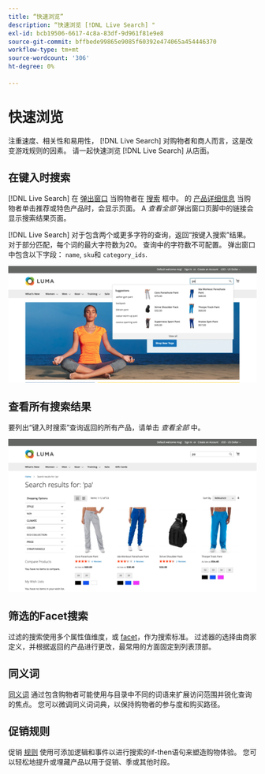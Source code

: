 ```yaml
---
title: “快速浏览”
description: “快速浏览 [!DNL Live Search] "
exl-id: bcb19506-6617-4c8a-83df-9d961f81e9e8
source-git-commit: bffbede99865e9085f60392e474065a454446370
workflow-type: tm+mt
source-wordcount: '306'
ht-degree: 0%

---
```


# 快速浏览

注重速度、相关性和易用性， [!DNL Live Search] 对购物者和商人而言，这是改变游戏规则的因素。 请一起快速浏览 [!DNL Live Search] 从店面。

## 在键入时搜索

[!DNL Live Search] 在 [弹出窗口](storefront-popover.md) 当购物者在 [搜索](https://docs.magento.com/user-guide/catalog/search-quick.html) 框中。 的 [产品详细信息](https://docs.magento.com/user-guide/quick-tour/product-page.html) 当购物者单击推荐或特色产品时，会显示页面。 A _查看全部_ 弹出窗口页脚中的链接会显示搜索结果页面。

[!DNL Live Search] 对于包含两个或更多字符的查询，返回“按键入搜索”结果。 对于部分匹配，每个词的最大字符数为20。 查询中的字符数不可配置。 弹出窗口中包含以下字段： `name`, `sku`和 `category_ids`.

![店面示例 — 在键入时搜索](assets/storefront-search-as-you-type.png)

## 查看所有搜索结果

要列出“键入时搜索”查询返回的所有产品，请单击 _查看全部_ 中。

![店面 — 价格彩块化示例](assets/storefront-view-all-search-results.png)

## 筛选的Facet搜索

过滤的搜索使用多个属性值维度，或 [facet](facets.md)，作为搜索标准。 过滤器的选择由商家定义，并根据返回的产品进行更改，最常用的方面固定到列表顶部。

## 同义词

[同义词](synonyms.md) 通过包含购物者可能使用与目录中不同的词语来扩展访问范围并锐化查询的焦点。 您可以微调同义词词典，以保持购物者的参与度和购买路径。

## 促销规则

促销 [规则](rules.md) 使用可添加逻辑和事件以进行搜索的if-then语句来塑造购物体验。 您可以轻松地提升或埋藏产品以用于促销、季或其他时段。
